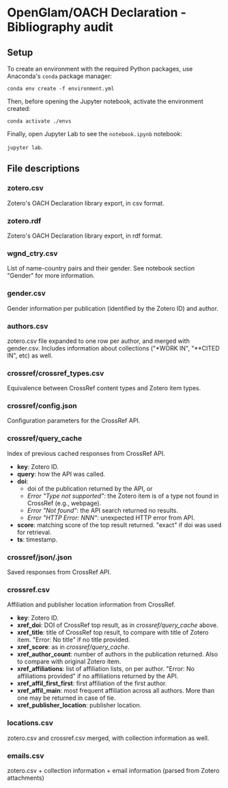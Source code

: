 # OpenGlam/OACH Declaration - Bibliography audit

## Setup

To create an environment with the required Python packages, use Anaconda's `conda` package manager:

`conda env create -f environment.yml`

Then, before opening the Jupyter notebook, activate the environment created:

`conda activate ./envs`

Finally, open Jupyter Lab to see the `notebook.ipynb` notebook:

`jupyter lab`.

## File descriptions

### zotero.csv
Zotero's OACH Declaration library export, in csv format.

### zotero.rdf
Zotero's OACH Declaration library export, in rdf format.

### wgnd_ctry.csv
List of name-country pairs and their gender. See notebook section "Gender" for more information.

### gender.csv
Gender information per publication (identified by the Zotero ID) and author.

### authors.csv
zotero.csv file expanded to one row per author, and merged with gender.csv. Includes information about collections ("\*WORK IN", "\*\*CITED IN", etc) as well.

### crossref/crossref_types.csv
Equivalence between CrossRef content types and Zotero item types.

### crossref/config.json
Configuration parameters for the CrossRef API.

### crossref/query_cache
Index of previous cached responses from CrossRef API.

- **key**: Zotero ID.
- **query**: how the API was called.
- **doi**:
 	- doi of the publication returned by the API, or
 	- *Error "Type not supported"*: the Zotero item is of a type not found in CrossRef (e.g., webpage).
 	- *Error "Not found"*: the API search returned no results.
 	- *Error "HTTP Error: NNN"*: unexpected HTTP error from API.
- **score**: matching score of the top result returned. "exact" if doi was used for retrieval.
- **ts**: timestamp.

### crossref/json/<ZOTERO-ID>.json
Saved responses from CrossRef API.

### crossref.csv
Affiliation and publisher location information from CrossRef.

- **key**: Zotero ID.
- **xref_doi**: DOI of CrossRef top result, as in *crossref/query_cache* above.
- **xref_title**: title of CrossRef top result, to compare with title of Zotero item. "Error: No title" if no title provided.
- **xref_score**: as in *crossref/query_cache*.
- **xref_author_count**: number of authors in the publication returned. Also to compare with original Zotero item.
- **xref_affiliations**: list of affiliation lists, on per author. "Error: No affiliations provided" if no affiliations returned by the API.
- **xref_affil_first_first**: first affiliation of the first author.
- **xref_affil_main**: most frequent affiliation across all authors. More than one may be returned in case of tie.
- **xref_publisher_location**: publisher location.

### locations.csv
zotero.csv and crossref.csv merged, with collection information as well.

### emails.csv
zotero.csv + collection information + email information (parsed from Zotero attachments)
